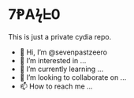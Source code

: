 # 7ⱣAϟᖶ0
This is just a private cydia repo.

- 👋 Hi, I’m @sevenpastzeero
- 👀 I’m interested in ...
- 🌱 I’m currently learning ...
- 💞️ I’m looking to collaborate on ...
- 📫 How to reach me ...

<!---
sevenpastzeero/sevenpastzeero is a ✨ special ✨ repository because its `README.md` (this file) appears on your GitHub profile.
You can click the Preview link to take a look at your changes.
--->
